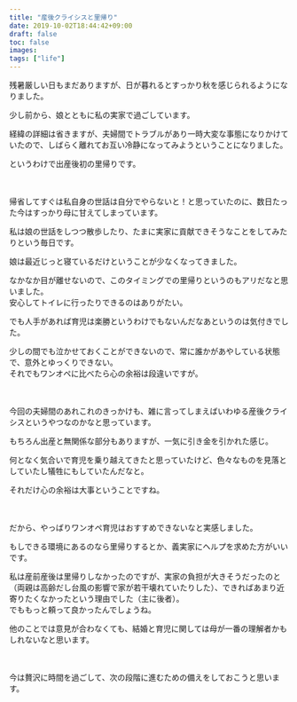 ```yaml
---
title: "産後クライシスと里帰り"
date: 2019-10-02T18:44:42+09:00
draft: false
toc: false
images:
tags: ["life"]
---
```


残暑厳しい日もまだありますが、日が暮れるとすっかり秋を感じられるようになりました。  

少し前から、娘とともに私の実家で過ごしています。<!--more-->  

経緯の詳細は省きますが、夫婦間でトラブルがあり一時大変な事態になりかけていたので、しばらく離れてお互い冷静になってみようということになりました。  

というわけで出産後初の里帰りです。

　
　

帰省してすぐは私自身の世話は自分でやらないと！と思っていたのに、数日たった今はすっかり母に甘えてしまっています。  

私は娘の世話をしつつ散歩したり、たまに実家に貢献できそうなことをしてみたりという毎日です。  

娘は最近じっと寝ているだけということが少なくなってきました。  

なかなか目が離せないので、このタイミングでの里帰りというのもアリだなと思いました。  
安心してトイレに行ったりできるのはありがたい。  

でも人手があれば育児は楽勝というわけでもないんだなあというのは気付きでした。  

少しの間でも泣かせておくことができないので、常に誰かがあやしている状態で、意外とゆっくりできない。  
それでもワンオペに比べたら心の余裕は段違いですが。

　

今回の夫婦間のあれこれのきっかけも、雑に言ってしまえばいわゆる産後クライシスというやつなのかなと思っています。  

もちろん出産と無関係な部分もありますが、一気に引き金を引かれた感じ。  

何となく気合いで育児を乗り越えてきたと思っていたけど、色々なものを見落としていたし犠牲にもしていたんだなと。  

それだけ心の余裕は大事ということですね。

　

だから、やっばりワンオペ育児はおすすめできないなと実感しました。  

もしできる環境にあるのなら里帰りするとか、義実家にヘルプを求めた方がいいです。  

私は産前産後は里帰りしなかったのですが、実家の負担が大きそうだったのと（両親は高齢だし台風の影響で家が若干壊れていたりした）、できればあまり近寄りたくなかったという理由でした（主に後者）。  
でももっと頼って良かったんでしょうね。  

他のことでは意見が合わなくても、結婚と育児に関しては母が一番の理解者かもしれないなと思います。

　

今は贅沢に時間を過ごして、次の段階に進むための備えをしておこうと思います。
